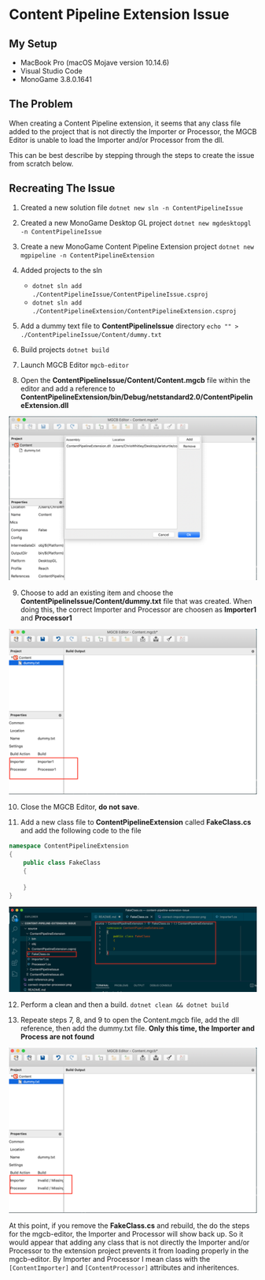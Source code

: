 # Content Pipeline Extension Issue

## My Setup
* MacBook Pro (macOS Mojave version 10.14.6)
* Visual Studio Code
* MonoGame 3.8.0.1641

## The Problem
When creating a Content Pipeline extension, it seems that any class file added to the project that is not directly the Importer or Processor, the MGCB Editor is unable to load the Importer and/or Processor from the dll.  

This can be best describe by stepping through the steps to create the issue from scratch below.

## Recreating The Issue
1. Created a new solution file `dotnet new sln -n ContentPipelineIssue`

2. Created a new MonoGame Desktop GL project `dotnet new mgdesktopgl -n ContentPipelineIssue`

3. Create a new MonoGame Content Pipeline Extension project `dotnet new mgpipeline -n ContentPipelineExtension`

4. Added projects to the sln
    * `dotnet sln add ./ContentPipelineIssue/ContentPipelineIssue.csproj`
    * `dotnet sln add ./ContentPipelineExtension/ContentPipelineExtension.csproj`

5.  Add a dummy text file to **ContentPipelineIssue** directory `echo "" > ./ContentPipelineIssue/Content/dummy.txt`

6. Build projects `dotnet build`

7. Launch MGCB Editor `mgcb-editor`

8. Open the **ContentPipelineIssue/Content/Content.mgcb** file within the editor and add a reference to **ContentPipelineExtension/bin/Debug/netstandard2.0/ContentPipelineExtension.dll**

![Add Reference](./add-reference.png)

9. Choose to add an existing item and choose the **ContentPipelineIssue/Content/dummy.txt** file that was created.  When doing this, the correct Importer and Processor are choosen as **Importer1** and **Processor1**

![Correct Importer & Processor](./correct-importer-processor.png)

10. Close the MGCB Editor, **do not save**.

11. Add a new class file to **ContentPipelineExtension** called **FakeClass.cs** and add the following code to the file

```cs
namespace ContentPipelineExtension
{
    public class FakeClass
    {
        
    }
}
```

![Add Fake Class](./add-fake-class.png)


12. Perform a clean and then a build. `dotnet clean && dotnet build`

13. Repeate steps 7, 8, and 9 to open the Content.mgcb file, add the dll reference, then add the dummy.txt file.  **Only this time, the Importer and Process are not found**

![Importer and Processor Missing](./invalid-importer-processor.png)

At this point, if you remove the **FakeClass.cs** and rebuild, the do the steps for the mgcb-editor, the Importer and Processor will show back up.  So it would appear that adding any class that is not directly the Importer and/or Processor to the extension project prevents it from loading properly in the mgcb-editor.  By Importer and Processor I mean class with the `[ContentImporter]` and `[ContentProcessor]` attributes and inheritences. 
